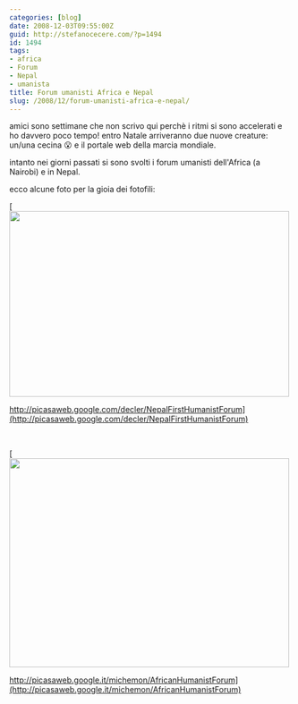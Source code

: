 ```yaml
---
categories: [blog]
date: 2008-12-03T09:55:00Z
guid: http://stefanocecere.com/?p=1494
id: 1494
tags:
- africa
- Forum
- Nepal
- umanista
title: Forum umanisti Africa e Nepal
slug: /2008/12/forum-umanisti-africa-e-nepal/
---
```


amici sono settimane che non scrivo qui perchè i ritmi si sono accelerati e ho davvero poco tempo! entro Natale arriveranno due nuove creature: un/una cecina 😮 e il portale web della marcia mondiale.

intanto nei giorni passati si sono svolti i forum umanisti dell'Africa (a Nairobi) e in Nepal.

ecco alcune foto per la gioia dei fotofili:

[<img class="aligncenter size-full wp-image-1495" title="dec_9068" src="http://stefanocecere.com/wp-content/uploads/sites/3/2008/12/dec_9068.jpg" alt="" width="500" height="332" srcset="http://stefanocecere.com/wp-content/uploads/sites/3/2008/12/dec_9068.jpg 500w, http://stefanocecere.com/wp-content/uploads/sites/3/2008/12/dec_9068-300x199.jpg 300w" sizes="(max-width: 500px) 100vw, 500px" />
  
http://picasaweb.google.com/decler/NepalFirstHumanistForum](http://picasaweb.google.com/decler/NepalFirstHumanistForum)

 

[<img class="aligncenter size-full wp-image-1496" title="pb280189" src="http://stefanocecere.com/wp-content/uploads/sites/3/2008/12/pb280189.jpg" alt="" width="500" height="374" srcset="http://stefanocecere.com/wp-content/uploads/sites/3/2008/12/pb280189.jpg 500w, http://stefanocecere.com/wp-content/uploads/sites/3/2008/12/pb280189-300x224.jpg 300w" sizes="(max-width: 500px) 100vw, 500px" />
  
http://picasaweb.google.it/michemon/AfricanHumanistForum](http://picasaweb.google.it/michemon/AfricanHumanistForum)